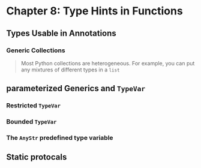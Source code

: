 # Chapter 8: Type Hints in Functions
## Types Usable in Annotations
### Generic Collections
> Most Python collections are heterogeneous. For example, you can put any mixtures of different types in a `list`
## parameterized Generics and `TypeVar`
### Restricted `TypeVar`
### Bounded `TypeVar`
### The `AnyStr` predefined type variable
## Static protocals


